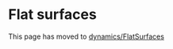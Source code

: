 

# Flat surfaces

This page has moved to <a href="/dynamics/FlatSurfaces">dynamics/FlatSurfaces</a> 

